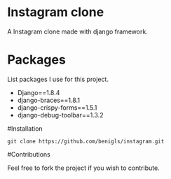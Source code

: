 # Instagram clone

A Instagram clone made with django framework.

# Packages

List packages I use for this project.

* Django==1.8.4
* django-braces==1.8.1
* django-crispy-forms==1.5.1
* django-debug-toolbar==1.3.2

#Installation

    git clone https://github.com/benigls/instagram.git
    


#Contributions

Feel free to fork the project if you wish to contribute.
